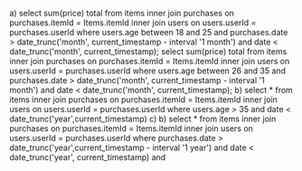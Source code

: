 a)
select sum(price) total from items inner join purchases on purchases.itemId = Items.itemId  inner join users on users.userId = purchases.userId where users.age between 18 and 25 and purchases.date > date_trunc('month', current_timestamp - interval '1 month') and date < date_trunc('month', current_timestamp);
select sum(price) total from items inner join purchases on purchases.itemId = Items.itemId  inner join users on users.userId = purchases.userId where users.age between 26 and 35 and purchases.date > date_trunc('month', current_timestamp - interval '1 month') and date < date_trunc('month', current_timestamp);
b)
select * from items inner join purchases on purchases.itemId = Items.itemId inner join users on users.userId = purchases.userId where users.age > 35 and  date < date_trunc('year',current_timestamp)
c)
b)
select * from items inner join purchases on purchases.itemId = Items.itemId inner join users on users.userId = purchases.userId where  purchases.date > date_trunc('year',current_timestamp - interval '1 year') and date < date_trunc('year', current_timestamp) and 